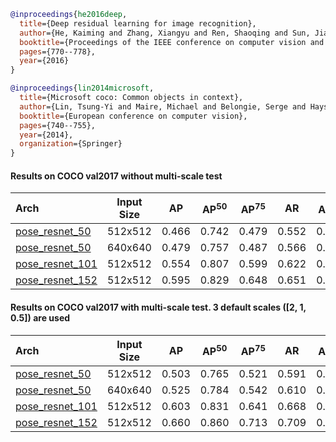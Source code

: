 <!-- [BACKBONE] -->

```bibtex
@inproceedings{he2016deep,
  title={Deep residual learning for image recognition},
  author={He, Kaiming and Zhang, Xiangyu and Ren, Shaoqing and Sun, Jian},
  booktitle={Proceedings of the IEEE conference on computer vision and pattern recognition},
  pages={770--778},
  year={2016}
}
```

<!-- [DATASET] -->

```bibtex
@inproceedings{lin2014microsoft,
  title={Microsoft coco: Common objects in context},
  author={Lin, Tsung-Yi and Maire, Michael and Belongie, Serge and Hays, James and Perona, Pietro and Ramanan, Deva and Doll{\'a}r, Piotr and Zitnick, C Lawrence},
  booktitle={European conference on computer vision},
  pages={740--755},
  year={2014},
  organization={Springer}
}
```

#### Results on COCO val2017 without multi-scale test

| Arch | Input Size | AP | AP<sup>50</sup> | AP<sup>75</sup> | AR | AR<sup>50</sup> | ckpt | log |
| :----------------- | :-----------: | :------: | :------: | :------: | :------: | :------: |:------: |:------: |
| [pose_resnet_50](/configs/body/2D_Kpt_SV_RGB_Img/AE/coco/res50_coco_512x512.py)  | 512x512 | 0.466 | 0.742 | 0.479 | 0.552 | 0.797 | [ckpt](https://download.openmmlab.com/mmpose/bottom_up/res50_coco_512x512-5521bead_20200816.pth) | [log](https://download.openmmlab.com/mmpose/bottom_up/res50_coco_512x512_20200816.log.json) |
| [pose_resnet_50](/configs/body/2D_Kpt_SV_RGB_Img/AE/coco/res50_coco_640x640.py)  | 640x640 | 0.479 | 0.757 | 0.487 | 0.566 | 0.810 | [ckpt](https://download.openmmlab.com/mmpose/bottom_up/res50_coco_640x640-2046f9cb_20200822.pth) | [log](https://download.openmmlab.com/mmpose/bottom_up/res50_coco_640x640_20200822.log.json) |
| [pose_resnet_101](/configs/body/2D_Kpt_SV_RGB_Img/AE/coco/res101_coco_512x512.py)  | 512x512 | 0.554 | 0.807 | 0.599 | 0.622 | 0.841 | [ckpt](https://download.openmmlab.com/mmpose/bottom_up/res101_coco_512x512-e0c95157_20200816.pth) | [log](https://download.openmmlab.com/mmpose/bottom_up/res101_coco_512x512_20200816.log.json) |
| [pose_resnet_152](/configs/body/2D_Kpt_SV_RGB_Img/AE/coco/res152_coco_512x512.py)  | 512x512 | 0.595 | 0.829 | 0.648 | 0.651 | 0.856 | [ckpt](https://download.openmmlab.com/mmpose/bottom_up/res152_coco_512x512-364eb38d_20200822.pth) | [log](https://download.openmmlab.com/mmpose/bottom_up/res152_coco_512x512_20200822.log.json) |

#### Results on COCO val2017 with multi-scale test. 3 default scales (\[2, 1, 0.5\]) are used

| Arch | Input Size | AP | AP<sup>50</sup> | AP<sup>75</sup> | AR | AR<sup>50</sup> | ckpt | log |
| :----------------- | :-----------: | :------: | :------: | :------: | :------: | :------: |:------: |:------: |
| [pose_resnet_50](/configs/body/2D_Kpt_SV_RGB_Img/AE/coco/res50_coco_512x512.py)  | 512x512 | 0.503 | 0.765 | 0.521 | 0.591 | 0.821 | [ckpt](https://download.openmmlab.com/mmpose/bottom_up/res50_coco_512x512-5521bead_20200816.pth) | [log](https://download.openmmlab.com/mmpose/bottom_up/res50_coco_512x512_20200816.log.json) |
| [pose_resnet_50](/configs/body/2D_Kpt_SV_RGB_Img/AE/coco/res50_coco_640x640.py)  | 640x640 | 0.525 | 0.784 | 0.542 | 0.610 | 0.832 | [ckpt](https://download.openmmlab.com/mmpose/bottom_up/res50_coco_640x640-2046f9cb_20200822.pth) | [log](https://download.openmmlab.com/mmpose/bottom_up/res50_coco_640x640_20200822.log.json) |
| [pose_resnet_101](/configs/body/2D_Kpt_SV_RGB_Img/AE/coco/res101_coco_512x512.py)  | 512x512 | 0.603 | 0.831 | 0.641 | 0.668 | 0.870 | [ckpt](https://download.openmmlab.com/mmpose/bottom_up/res101_coco_512x512-e0c95157_20200816.pth) | [log](https://download.openmmlab.com/mmpose/bottom_up/res101_coco_512x512_20200816.log.json) |
| [pose_resnet_152](/configs/body/2D_Kpt_SV_RGB_Img/AE/coco/res152_coco_512x512.py)  | 512x512 | 0.660 | 0.860 | 0.713 | 0.709 | 0.889 | [ckpt](https://download.openmmlab.com/mmpose/bottom_up/res152_coco_512x512-364eb38d_20200822.pth) | [log](https://download.openmmlab.com/mmpose/bottom_up/res152_coco_512x512_20200822.log.json) |
